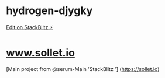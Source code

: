 # hydrogen-djygky

[Edit on StackBlitz ⚡️](https://stackblitz.com/edit/hydrogen-djygky)

# www.sollet.io

[Main project from @serum-Main 'StackBlitz ']
(https://sollet.io)


